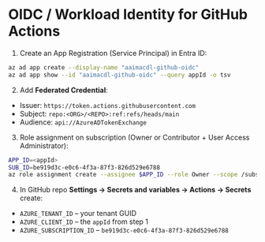 # OIDC / Workload Identity for GitHub Actions

1. Create an App Registration (Service Principal) in Entra ID:

```bash
az ad app create --display-name "aaimacdl-github-oidc"
az ad app show --id "aaimacdl-github-oidc" --query appId -o tsv
```

2. Add **Federated Credential**:
- Issuer: `https://token.actions.githubusercontent.com`
- Subject: `repo:<ORG>/<REPO>:ref:refs/heads/main`
- Audience: `api://AzureADTokenExchange`

3. Role assignment on subscription (Owner or Contributor + User Access Administrator):
```bash
APP_ID=<appId>
SUB_ID=be919d3c-e0c6-4f3a-87f3-826d529e6788
az role assignment create --assignee $APP_ID --role Owner --scope /subscriptions/$SUB_ID
```

4. In GitHub repo **Settings → Secrets and variables → Actions → Secrets** create:
- `AZURE_TENANT_ID` – your tenant GUID
- `AZURE_CLIENT_ID` – the `appId` from step 1
- `AZURE_SUBSCRIPTION_ID` – `be919d3c-e0c6-4f3a-87f3-826d529e6788`

